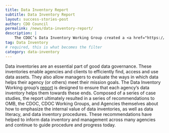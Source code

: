 ```yaml
---
title: Data Inventory Report
subtitle: Data Inventory Report
layout: success-stories-post
author: CDO Council
permalink: /news/data-inventory-report/
description: |
    The CDOC’s Data Inventory Working Group created a <a href="https://resources.data.gov/resources/CDOC_Data_Inventory_Report/">report</a> to highlight the value proposition for data inventories and describe challenges agencies may face when implementing and managing comprehensive data inventories. Additionally, the report identifies the ways all agencies can overcome these challenges and includes a set of recommendations directed towards Agencies, OMB, and the CDO Council.
tag: Data Inventory
# required, this is what becomes the filter
category: data-inventory
---
```


Data inventories are an essential part of good data governance. These inventories enable agencies and clients to efficiently find, access and use data assets. They also allow managers to evaluate the ways in which data helps their agency (or others) meet their mission goals. The Data Inventory Working group’s <a href="https://resources.data.gov/resources/CDOC_Data_Inventory_Report/">report</a> is designed to ensure that each agency’s data inventory helps them towards these ends. Composed of a series of case studies, the report ultimately resulted in a series of recommendations to OMB, the CDOC, CDOC Working Groups, and Agencies themselves about how to emphasize the internal value of data inventories, as well as data literacy, and data inventory procedures. These recommendations have helped to inform data inventory and management across many agencies and continue to guide procedure and progress today.